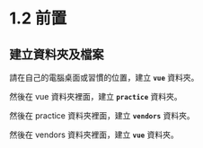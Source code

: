 # 1.2 前置

## 建立資料夾及檔案

請在自己的電腦桌面或習慣的位置，建立 **`vue`** 資料夾。

然後在 vue 資料夾裡面，建立 **`practice`** 資料夾。

然後在 practice 資料夾裡面，建立 **`vendors`** 資料夾。

然後在 vendors 資料夾裡面，建立 **`vue`** 資料夾。



